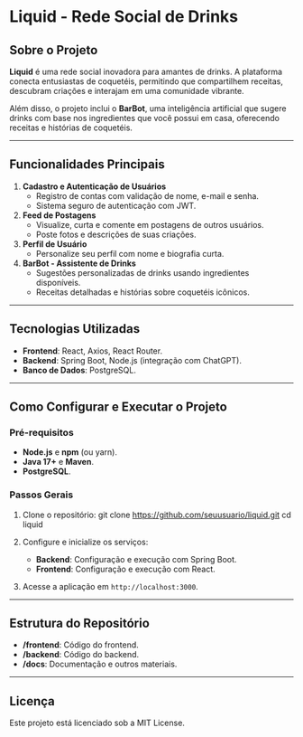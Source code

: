 # **Liquid - Rede Social de Drinks**

## **Sobre o Projeto**

**Liquid** é uma rede social inovadora para amantes de drinks. A plataforma conecta entusiastas de coquetéis, permitindo que compartilhem receitas, descubram criações e interajam em uma comunidade vibrante.

Além disso, o projeto inclui o **BarBot**, uma inteligência artificial que sugere drinks com base nos ingredientes que você possui em casa, oferecendo receitas e histórias de coquetéis.

---

## **Funcionalidades Principais**

1. **Cadastro e Autenticação de Usuários**
    - Registro de contas com validação de nome, e-mail e senha.
    - Sistema seguro de autenticação com JWT.
2. **Feed de Postagens**
    - Visualize, curta e comente em postagens de outros usuários.
    - Poste fotos e descrições de suas criações.
3. **Perfil de Usuário**
    - Personalize seu perfil com nome e biografia curta.
4. **BarBot - Assistente de Drinks**
    - Sugestões personalizadas de drinks usando ingredientes disponíveis.
    - Receitas detalhadas e histórias sobre coquetéis icônicos.

---

## **Tecnologias Utilizadas**

- **Frontend**: React, Axios, React Router.
- **Backend**: Spring Boot, Node.js (integração com ChatGPT).
- **Banco de Dados**: PostgreSQL.

---

## **Como Configurar e Executar o Projeto**

### **Pré-requisitos**

- **Node.js** e **npm** (ou yarn).
- **Java 17+** e **Maven**.
- **PostgreSQL**.

### **Passos Gerais**

1. Clone o repositório:
    git clone https://github.com/seuusuario/liquid.git
    cd liquid
       
2. 	Configure e inicialize os serviços:
    - **Backend**: Configuração e execução com Spring Boot.
    - **Frontend**: Configuração e execução com React.
      
3. Acesse a aplicação em `http://localhost:3000`.

---

## **Estrutura do Repositório**

- **/frontend**: Código do frontend.
- **/backend**: Código do backend.
- **/docs**: Documentação e outros materiais.

---

## **Licença**

Este projeto está licenciado sob a MIT License.
